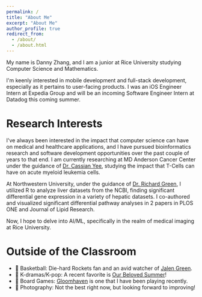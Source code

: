 ```yaml
---
permalink: /
title: "About Me"
excerpt: "About Me"
author_profile: true
redirect_from: 
  - /about/
  - /about.html
---
```


My name is Danny Zhang, and I am a junior at Rice University studying Computer Science and Mathematics. 

I'm keenly interested in mobile development and full-stack development, especially as it pertains to user-facing products. I was an iOS Engineer Intern at Expedia Group and will be an incoming Software Engineer Intern at Datadog this coming summer.

Research Interests
======
I've always been interested in the impact that computer science can have on medical and healthcare applications, and I have pursued bioinformatics research and software development opportunities over the past couple of years to that end. I am currently researching at MD Anderson Cancer Center under the guidance of [Dr. Cassian Yee](https://faculty.mdanderson.org/profiles/cassian_yee.html), studying the impact that T-Cells can have on acute myeloid leukemia cells. 

At Northwestern University, under the guidance of [Dr. Richard Green](https://www.feinberg.northwestern.edu/faculty-profiles/az/profile.html?xid=11635), I utilized R to analyze liver datasets from the NCBI, finding significant differential gene expression in a variety of hepatic datasets. I co-authored and visualized significant differential pathway analyses in 2 papers in PLOS ONE and Journal of Lipid Research.

Now, I hope to delve into AI/ML, specifically in the realm of medical imaging at Rice University.


Outside of the Classroom
======
- 🏀 Basketball: Die-hard Rockets fan and an avid watcher of [Jalen Green](https://www.youtube.com/watch?v=Hh2Glx_3HDw&ab_channel=HouseofHighlights).
- 🎵 K-dramas/K-pop: A recent favorite is [Our Beloved Summer](https://en.wikipedia.org/wiki/Our_Beloved_Summer)!
- 🎲 Board Games: [Gloomhaven](https://boardgamegeek.com/boardgame/174430/gloomhaven) is one that I have been playing recently.
- 📸 Photography: Not the best right now, but looking forward to improving!
